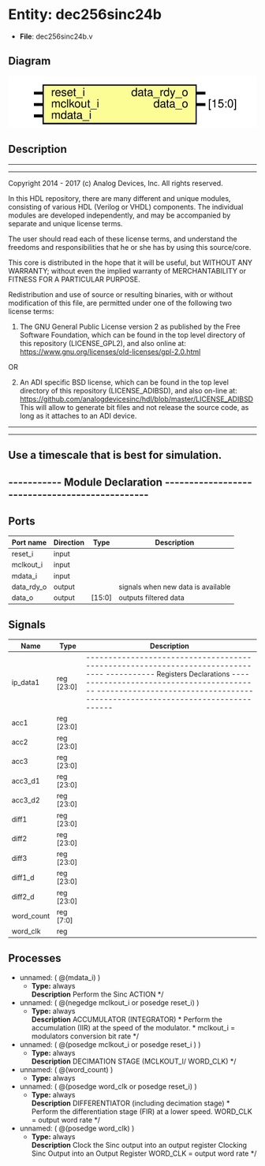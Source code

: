 # Entity: dec256sinc24b

- **File**: dec256sinc24b.v
## Diagram

![Diagram](dec256sinc24b.svg "Diagram")
## Description

 ***************************************************************************
 ***************************************************************************
 Copyright 2014 - 2017 (c) Analog Devices, Inc. All rights reserved.

 In this HDL repository, there are many different and unique modules, consisting
 of various HDL (Verilog or VHDL) components. The individual modules are
 developed independently, and may be accompanied by separate and unique license
 terms.

 The user should read each of these license terms, and understand the
 freedoms and responsibilities that he or she has by using this source/core.

 This core is distributed in the hope that it will be useful, but WITHOUT ANY
 WARRANTY; without even the implied warranty of MERCHANTABILITY or FITNESS FOR
 A PARTICULAR PURPOSE.

 Redistribution and use of source or resulting binaries, with or without modification
 of this file, are permitted under one of the following two license terms:

   1. The GNU General Public License version 2 as published by the
      Free Software Foundation, which can be found in the top level directory
      of this repository (LICENSE_GPL2), and also online at:
      <https://www.gnu.org/licenses/old-licenses/gpl-2.0.html>

 OR

   2. An ADI specific BSD license, which can be found in the top level directory
      of this repository (LICENSE_ADIBSD), and also on-line at:
      https://github.com/analogdevicesinc/hdl/blob/master/LICENSE_ADIBSD
      This will allow to generate bit files and not release the source code,
      as long as it attaches to an ADI device.

 ***************************************************************************
 ***************************************************************************
Use a timescale that is best for simulation.
------------------------------------------------------------------------------
----------- Module Declaration -----------------------------------------------
------------------------------------------------------------------------------

## Ports

| Port name  | Direction | Type   | Description                        |
| ---------- | --------- | ------ | ---------------------------------- |
| reset_i    | input     |        |                                    |
| mclkout_i  | input     |        |                                    |
| mdata_i    | input     |        |                                    |
| data_rdy_o | output    |        | signals when new data is available |
| data_o     | output    | [15:0] | outputs filtered data              |
## Signals

| Name       | Type       | Description                                                                                                                                                                                                                                   |
| ---------- | ---------- | --------------------------------------------------------------------------------------------------------------------------------------------------------------------------------------------------------------------------------------------- |
| ip_data1   | reg [23:0] | ------------------------------------------------------------------------------ ----------- Registers Declarations ------------------------------------------- ------------------------------------------------------------------------------  |
| acc1       | reg [23:0] |                                                                                                                                                                                                                                               |
| acc2       | reg [23:0] |                                                                                                                                                                                                                                               |
| acc3       | reg [23:0] |                                                                                                                                                                                                                                               |
| acc3_d1    | reg [23:0] |                                                                                                                                                                                                                                               |
| acc3_d2    | reg [23:0] |                                                                                                                                                                                                                                               |
| diff1      | reg [23:0] |                                                                                                                                                                                                                                               |
| diff2      | reg [23:0] |                                                                                                                                                                                                                                               |
| diff3      | reg [23:0] |                                                                                                                                                                                                                                               |
| diff1_d    | reg [23:0] |                                                                                                                                                                                                                                               |
| diff2_d    | reg [23:0] |                                                                                                                                                                                                                                               |
| word_count | reg [7:0]  |                                                                                                                                                                                                                                               |
| word_clk   | reg        |                                                                                                                                                                                                                                               |
## Processes
- unnamed: ( @(mdata_i) )
  - **Type:** always
</br>**Description**
 Perform the Sinc ACTION */ 
- unnamed: ( @(negedge mclkout_i or posedge reset_i) )
  - **Type:** always
</br>**Description**
ACCUMULATOR (INTEGRATOR) * Perform the accumulation (IIR) at the speed of the modulator. * mclkout_i = modulators conversion bit rate */ 
- unnamed: ( @(posedge mclkout_i or posedge reset_i ) )
  - **Type:** always
</br>**Description**
DECIMATION STAGE (MCLKOUT_I/ WORD_CLK) */ 
- unnamed: ( @(word_count) )
  - **Type:** always
- unnamed: ( @(posedge word_clk or posedge reset_i) )
  - **Type:** always
</br>**Description**
DIFFERENTIATOR (including decimation stage) * Perform the differentiation stage (FIR) at a lower speed. WORD_CLK = output word rate */ 
- unnamed: ( @(posedge word_clk) )
  - **Type:** always
</br>**Description**
  Clock the Sinc output into an output register     Clocking Sinc Output into an Output Register WORD_CLK = output word rate */ 
